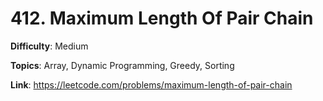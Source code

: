 # 412. Maximum Length Of Pair Chain

**Difficulty**: Medium

**Topics**: Array, Dynamic Programming, Greedy, Sorting

**Link**: https://leetcode.com/problems/maximum-length-of-pair-chain

